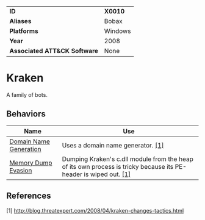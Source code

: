 |||
|---------|------------------------|
|**ID**|**X0010**|
|**Aliases**|Bobax|
|**Platforms**|Windows|
|**Year**| 2008 |
|**Associated ATT&CK Software**|None|

Kraken
======
A family of bots.

Behaviors
---------
|Name|Use|
|---------------------|-------------------------------------------------------|
|[Domain Name Generation](https://github.com/MBCProject/mbc-markdown/tree/master/command-and-control/domain-name-generate.md) | Uses a domain name generator. [[1]](#1)|
|[Memory Dump Evasion](https://github.com/MBCProject/mbc-markdown/tree/master/anti-behavioral-analysis/evade-memory-dump.md) | Dumping Kraken's c.dll module from the heap of its own process is tricky because its PE-header is wiped out. [[1]](#1)|

References
----------
<a name="1">[1]</a> http://blog.threatexpert.com/2008/04/kraken-changes-tactics.html